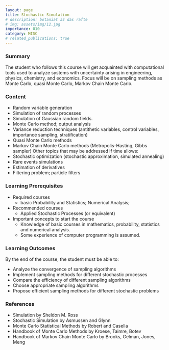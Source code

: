```yaml
---
layout: page
title: Stochastic Simulation
# description: botaniat az das rafte
# img: assets/img/12.jpg
importance: 010
category: MISC
# related_publications: true
---
```


<!-- ### References -->

### Summary

The student who follows this course will get acquainted with computational tools used to analyze systems with uncertainty arising in engineering, physics, chemistry, and economics. Focus will be on sampling methods as Monte Carlo, quasi Monte Carlo, Markov Chain Monte Carlo.

### Content

* Random variable generation
* Simulation of random processes
* Simulation of Gaussian random fields.
* Monte Carlo method; output analysis
* Variance reduction techniques (antithetic variables, control variables, importance sampling, stratification)
* Quasi Monte Carlo methods
* Markov Chain Monte Carlo methods (Metropolis-Hasting, Gibbs sampler) Other topics that may be addressed if time allows:
* Stochastic optimization (stochastic approximation, simulated annealing)
* Rare events simulations
* Estimation of derivatives
* Filtering problem; particle filters

### Learning Prerequisites

* Required courses
    * basic Probability and Statistics; Numerical Analysis;
* Recommended courses
    * Applied Stochastic Processes (or equivalent)
* Important concepts to start the course
  * Knowledge of basic courses in mathematics, probability, statistics and numerical analysis. 
  * Some experience of computer programming is assumed.

### Learning Outcomes

By the end of the course, the student must be able to:

* Analyze the convergence of sampling algorithms
* Implement sampling methods for different stochastic processes
* Compare the efficiency of different sampling algorithms
* Choose appropriate sampling algorithms
* Propose efficient sampling methods for different stochastic problems



### References

* Simulation by Sheldon M. Ross
* Stochastic Simulation by Asmussen and Glynn
* Monte Carlo Statistical Methods by Robert and Casella
* Handbook of Monte Carlo Methods by Kroese, Taimre, Botev
* Handbook of Markov Chain Monte Carlo by Brooks, Gelman, Jones, Meng

